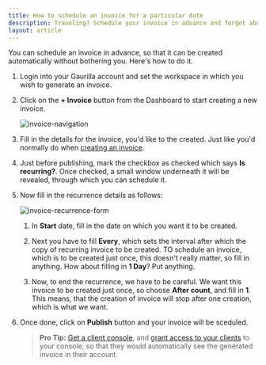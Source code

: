 ```yaml
---
title: How to schedule an invoice for a particular date
description: Traveling? Schedule your invoice in advance and forget about it.
layout: article
---
```

You can schedule an invoice in advance, so that it can be created automatically without bothering you. Here's how to do it.

1. Login into your Gaurilla account and set the workspace in which you wish to generate an invoice.

2. Click on the **+ Invoice** button from the Dashboard to start creating a new invoice.

	![invoice-navigation]({{site.url}}/images/dashboard/dashboard.png)

3. Fill in the details for the invoice, you'd like to the created. Just like you'd normally do when [creating an invoice]({{site.url}}/articles/how-to-create-an-invoice).

4. Just before publishing, mark the checkbox as checked which says **Is recurring?**. Once checked, a small window underneath it will be revealed, through which you can schedule it.

5. Now fill in the recurrence details as follows:

	![invoice-recurrence-form]({{site.url}}/images/slips/recurrence.png)

	1. In **Start** date, fill in the date on which you want it to be created.

	2. Next you have to fill **Every**, which sets the interval after which the copy of recurring invoice to be created. TO schedule an invoice, which is to be created just once, this doesn't really matter, so fill in anything. How about filling in **1 Day**? Put anything.

	3. Now, to end the recurrence, we have to be careful. We want this invoice to be created just once, so choose **After count**, and fill in **1**. This means, that the creation of invoice will stop after one creation, which is what we want.

6. Once done, click on **Publish** button and your invoice will be sceduled.

	> **Pro Tip:** [Get a client console]({{site.url}}/articles/how-to-get-client-console), and [grant access to your clients]({{site.url}}/articles/how-to-grant-access-to-clients-for-console) to your console, so that they would automatically see the generated invoice in their account.
